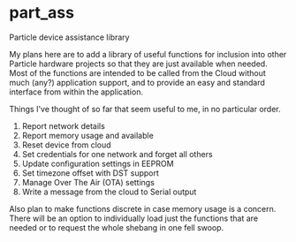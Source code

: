 # part_ass
Particle device assistance library

My plans here are to add a library of useful functions for inclusion into other Particle hardware projects so that they are just available when needed. Most of the functions are intended to be called from the Cloud without much (any?) application support, and to provide an easy and standard interface from within the application.

Things I've thought of so far that seem useful to me, in no particular order.
1. Report network details  
2. Report memory usage and available  
3. Reset device from cloud  
4. Set credentials for one network and forget all others  
5. Update configuration settings in EEPROM  
6. Set timezone offset with DST support  
7. Manage Over The Air (OTA) settings  
8. Write a message from the cloud to Serial output  

Also plan to make functions discrete in case memory usage is a concern. There will be an option to individually load just the functions that are needed or to request the whole shebang in one fell swoop.
